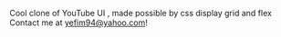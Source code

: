 Cool clone of YouTube UI , made possible by css display grid and flex
Contact me at yefim94@yahoo.com!
